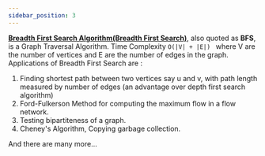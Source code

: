 ```yaml
---
sidebar_position: 3
---
```


**[Breadth First Search Algorithm(Breadth First Search)](https://en.wikipedia.org/wiki/Breadth-first_search)**, also quoted as **BFS**, is a Graph Traversal Algorithm. Time Complexity `O(|V| + |E|) ` where V are the number of vertices and E are the number of edges in the graph.
Applications of Breadth First Search are :

 1. Finding shortest path between two vertices say u and v, with path length measured by number of edges (an advantage over depth first search algorithm)
 2. Ford-Fulkerson Method for computing the maximum flow in a flow network.
 3. Testing bipartiteness of a graph.
 4. Cheney's Algorithm, Copying garbage collection.

  And there are many more...


